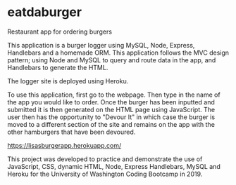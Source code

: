 # eatdaburger
Restaurant app for ordering burgers

This application is a burger logger using MySQL, Node, Express, Handlebars and a homemade ORM. This application follows the MVC design pattern; using Node and MySQL to query and route data in the app, and Handlebars to generate the HTML.

The logger site is deployed using Heroku. 

To use this application, first go to the webpage. Then type in the name of the app you would like to order. Once the burger has been inputted and submitted it is then generated on the HTML page using JavaScript. The user then has the opportunity to "Devour It" in which case the burger is moved to a different section of the site and remains on the app with the other hamburgers that have been devoured. 

https://lisasburgerapp.herokuapp.com/

This project was developed to practice and demonstrate the use of JavaScript, CSS, dynamic HTML, Node, Express Handlebars, MySQL and Heroku for the University of Washington Coding Bootcamp in 2019.


